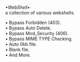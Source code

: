 
_•WebShell•_<br>
a collection of various webshells.<br>

• Bypass Forbidden (403).<br>
• Bypass Auto Delete.<br>
• Bypass Mod_Security (406).<br>
• Bypass MIME TYPE Checking.<br>
• Auto 0kb file.<br>
• Blank file.<br>
• And More.
